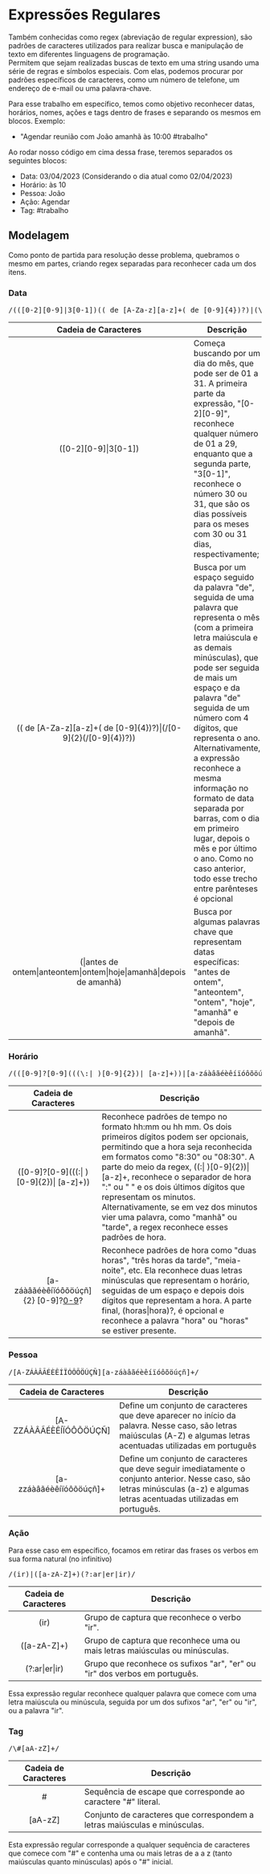 # Expressões Regulares
Também conhecidas como regex (abreviação de regular expression), são padrões de caracteres utilizados para realizar busca e manipulação de texto em diferentes linguagens de programação.<br>
Permitem que sejam realizadas buscas de texto em uma string usando uma série de regras e símbolos especiais. Com elas, podemos procurar por padrões específicos de caracteres, como um número de telefone, um endereço de e-mail ou uma palavra-chave.

Para esse trabalho em específico, temos como objetivo reconhecer datas, horários, nomes, ações e tags dentro de frases e separando os mesmos em blocos. 
Exemplo:
 - "Agendar reunião com João amanhã às 10:00 #trabalho"

Ao rodar nosso código em cima dessa frase, teremos separados os seguintes blocos:
 - Data: 03/04/2023 (Considerando o dia atual como 02/04/2023)
 - Horário: às 10
 - Pessoa: João
 - Ação: Agendar
 - Tag: #trabalho
## Modelagem
Como ponto de partida para resolução desse problema, quebramos o mesmo em partes, criando regex separadas para reconhecer cada um dos itens.
### Data
<pre>
/(([0-2][0-9]|3[0-1])(( de [A-Za-z][a-z]+( de [0-9]{4})?)|(\/[0-9]{2}(\/[0-9]{4})?))|antes de ontem|anteontem|ontem|hoje|amanhã|depois de amanhã)/
</pre>

|Cadeia de Caracteres|Descrição|
|:----:|----|
|([0-2][0-9]\|3[0-1])|Começa buscando por um dia do mês, que pode ser de 01 a 31. A primeira parte da expressão, "[0-2][0-9]", reconhece qualquer número de 01 a 29, enquanto que a segunda parte, "3[0-1]", reconhece o número 30 ou 31, que são os dias possíveis para os meses com 30 ou 31 dias, respectivamente;|
|(( de [A-Za-z][a-z]+( de [0-9]{4})?)\|(/[0-9]{2}(/[0-9]{4})?))|Busca por um espaço seguido da palavra "de", seguida de uma palavra que representa o mês (com a primeira letra maiúscula e as demais minúsculas), que pode ser seguida de mais um espaço e da palavra "de" seguida de um número com 4 dígitos, que representa o ano. Alternativamente, a expressão reconhece a mesma informação no formato de data separada por barras, com o dia em primeiro lugar, depois o mês e por último o ano. Como no caso anterior, todo esse trecho entre parênteses é opcional|
|(\|antes de ontem\|anteontem\|ontem\|hoje\|amanhã\|depois de amanhã)|Busca por algumas palavras chave que representam datas específicas: "antes de ontem", "anteontem", "ontem", "hoje", "amanhã" e "depois de amanhã".|

### Horário
<pre>
/(([0-9]?[0-9](((\:| )[0-9]{2})| [a-z]+))|[a-záàâãéèêíïóôõöúçñ]{2} [0-9]?[0-9](horas|hora)?)/
</pre>

|Cadeia de Caracteres|Descrição|
|:----:|----|
|([0-9]?[0-9](((\:\| )[0-9]{2})\| [a-z]+))|Reconhece padrões de tempo no formato hh:mm ou hh mm. Os dois primeiros dígitos podem ser opcionais, permitindo que a hora seja reconhecida em formatos como "8:30" ou "08:30". A parte do meio da regex, ((\:\| )[0-9]{2})\| [a-z]+, reconhece o separador de hora ":" ou " " e os dois últimos dígitos que representam os minutos. Alternativamente, se em vez dos minutos vier uma palavra, como "manhã" ou "tarde", a regex reconhece esses padrões de hora.|
|[a-záàâãéèêíïóôõöúçñ]{2} [0-9]?[0-9](horas\|hora)?|Reconhece padrões de hora como "duas horas", "três horas da tarde", "meia-noite", etc. Ela reconhece duas letras minúsculas que representam o horário, seguidas de um espaço e depois dois dígitos que representam a hora. A parte final, (horas\|hora)?, é opcional e reconhece a palavra "hora" ou "horas" se estiver presente.|

### Pessoa
<pre>
/[A-ZÁÀÂÃÉÈÊÍÏÓÔÕÖÚÇÑ][a-záàâãéèêíïóôõöúçñ]+/
</pre>

|Cadeia de Caracteres|Descrição|
|:----:|----|
|[A-ZZÁÀÂÃÉÈÊÍÏÓÔÕÖÚÇÑ]|Define um conjunto de caracteres que deve aparecer no início da palavra. Nesse caso, são letras maiúsculas (A-Z) e algumas letras acentuadas utilizadas em português|
|[a-zzáàâãéèêíïóôõöúçñ]+|Define um conjunto de caracteres que deve seguir imediatamente o conjunto anterior. Nesse caso, são letras minúsculas (a-z) e algumas letras acentuadas utilizadas em português.|

### Ação
Para esse caso em específico, focamos em retirar das frases os verbos em sua forma natural (no infinitivo)
<pre>
/(ir)|([a-zA-Z]+)(?:ar|er|ir)/
</pre>

|Cadeia de Caracteres|Descrição|
|:----:|----|
|(ir)|Grupo de captura que reconhece o verbo "ir".|
|([a-zA-Z]+)|Grupo de captura que reconhece uma ou mais letras maiúsculas ou minúsculas.|
|(?:ar\|er\|ir)|Grupo que reconhece os sufixos "ar", "er" ou "ir" dos verbos em português.|

Essa expressão regular reconhece qualquer palavra que comece com uma letra maiúscula ou minúscula, seguida por um dos sufixos "ar", "er" ou "ir", ou a palavra "ir". 

### Tag
<pre>
/\#[aA-zZ]+/
</pre>

|Cadeia de Caracteres|Descrição|
|:----:|----|
|#|Sequência de escape que corresponde ao caractere "#" literal.|
|[aA-zZ]|Conjunto de caracteres que correspondem a letras maiúsculas e minúsculas.|

Esta expressão regular corresponde a qualquer sequência de caracteres que comece com "#" e contenha uma ou mais letras de a a z (tanto maiúsculas quanto minúsculas) após o "#" inicial.
